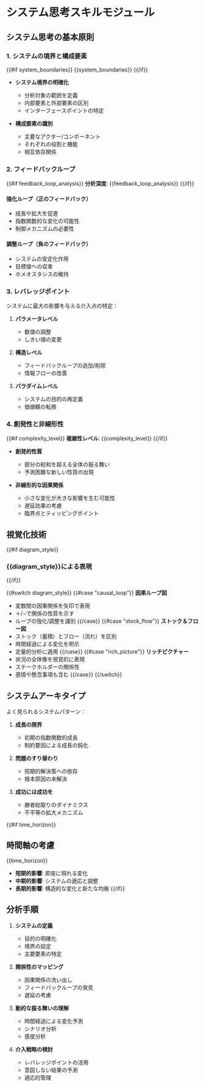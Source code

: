 # システム思考スキルモジュール

## システム思考の基本原則

### 1. システムの境界と構成要素

{{#if system_boundaries}}
{{system_boundaries}}
{{/if}}

- **システム境界の明確化**
  - 分析対象の範囲を定義
  - 内部要素と外部要素の区別
  - インターフェースポイントの特定

- **構成要素の識別**
  - 主要なアクター/コンポーネント
  - それぞれの役割と機能
  - 相互依存関係

### 2. フィードバックループ

{{#if feedback_loop_analysis}}
**分析深度**: {{feedback_loop_analysis}}
{{/if}}

#### 強化ループ（正のフィードバック）
- 成長や拡大を促進
- 指数関数的な変化の可能性
- 制御メカニズムの必要性

#### 調整ループ（負のフィードバック）
- システムの安定化作用
- 目標値への収束
- ホメオスタシスの維持

### 3. レバレッジポイント

システムに最大の影響を与える介入点の特定：

1. **パラメータレベル**
   - 数値の調整
   - しきい値の変更

2. **構造レベル**
   - フィードバックループの追加/削除
   - 情報フローの改善

3. **パラダイムレベル**
   - システムの目的の再定義
   - 価値観の転換

### 4. 創発性と非線形性

{{#if complexity_level}}
**複雑性レベル**: {{complexity_level}}
{{/if}}

- **創発的性質**
  - 部分の総和を超える全体の振る舞い
  - 予測困難な新しい性質の出現

- **非線形的な因果関係**
  - 小さな変化が大きな影響を生む可能性
  - 遅延効果の考慮
  - 臨界点とティッピングポイント

## 視覚化技術

{{#if diagram_style}}
### {{diagram_style}}による表現
{{/if}}

{{#switch diagram_style}}
{{#case "causal_loop"}}
**因果ループ図**
- 変数間の因果関係を矢印で表現
- ＋/−で関係の性質を示す
- ループの強化/調整を識別
{{/case}}
{{#case "stock_flow"}}
**ストック＆フロー図**
- ストック（蓄積）とフロー（流れ）を区別
- 時間経過による変化を明示
- 定量的分析に適用
{{/case}}
{{#case "rich_picture"}}
**リッチピクチャー**
- 状況の全体像を視覚的に表現
- ステークホルダーの関係性
- 感情や懸念事項も含む
{{/case}}
{{/switch}}

## システムアーキタイプ

よく見られるシステムパターン：

1. **成長の限界**
   - 初期の指数関数的成長
   - 制約要因による成長の鈍化

2. **問題のすり替わり**
   - 短期的解決策への依存
   - 根本原因の未解決

3. **成功には成功を**
   - 勝者総取りのダイナミクス
   - 不平等の拡大メカニズム

{{#if time_horizon}}
## 時間軸の考慮

{{time_horizon}}

- **短期的影響**: 即座に現れる変化
- **中期的影響**: システムの適応と調整
- **長期的影響**: 構造的な変化と新たな均衡
{{/if}}

## 分析手順

1. **システムの定義**
   - 目的の明確化
   - 境界の設定
   - 主要要素の特定

2. **関係性のマッピング**
   - 因果関係の洗い出し
   - フィードバックループの発見
   - 遅延の考慮

3. **動的な振る舞いの理解**
   - 時間経過による変化予測
   - シナリオ分析
   - 感度分析

4. **介入戦略の検討**
   - レバレッジポイントの活用
   - 意図しない結果の予測
   - 適応的管理